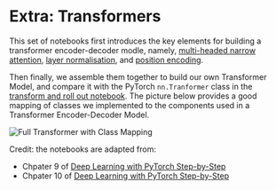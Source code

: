Extra: Transformers
======================

This set of notebooks first introduces the key elements for building a transformer encoder-decoder modle, namely, [multi-headed narrow attention](https://weiliu2k.github.io/CITS4012/transformer/transformer.html#narrow-attention), [layer normalisation](https://weiliu2k.github.io/CITS4012/transformer/LayerNorm.html), and [position encoding](https://weiliu2k.github.io/CITS4012/transformer/position_encoding.html). 

Then finally, we assemble them together to build our own Transformer Model, and compare it with the PyTorch `nn.Tranformer` class in the [transform and roll out notebook](https://weiliu2k.github.io/CITS4012/transformer/transformer.html). The picture below provides a good mapping of classes we implemented to the components used in a Transformer Encoder-Decoder Model. 

![Full Transformer with Class Mapping](../images/full_transformer_and_class.png)

Credit: the notebooks are adapted from:

- Chpater 9 of [Deep Learning with PyTorch Step-by-Step](https://github.com/dvgodoy/PyTorchStepByStep/blob/master/Chapter09.ipynb)
- Chpater 10 of [Deep Learning with PyTorch Step-by-Step](https://github.com/dvgodoy/PyTorchStepByStep/blob/master/Chapter10.ipynb)


